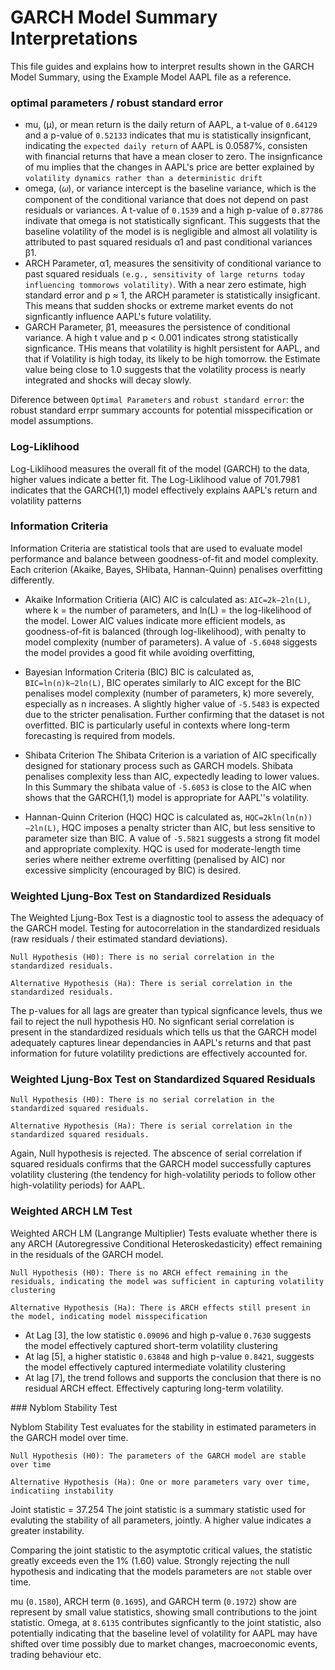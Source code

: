 # GARCH Model Summary Interpretations

This file guides and explains how to interpret results shown in the GARCH Model Summary, using the Example Model AAPL file as a reference.


### optimal parameters / robust standard error
- mu, (μ), or mean return is the daily return of AAPL, a t-value of `0.64129` and a p-value of `0.52133` indicates that mu is statistically insignficant, indicating the `expected daily return` of AAPL is 0.0587%, consisten with financial returns that have a mean closer to zero. The insignficance of mu implies that the changes in AAPL's price are better explained by `volatility dynamics rather than a deterministic drift`
- omega, (𝜔), or variance intercept is the baseline variance, which is the component of the conditional variance that does not depend on past residuals or variances. A t-value of `0.1539` and a high p-value of `0.87786` indivate that omega is not statistically signficant. This suggests that the baseline volatility of the model is is negligible and almost all volatility is attributed to past squared residuals α1 and past conditional variances β1.
- ARCH Parameter, α1, measures the sensitivity of conditional variance to past squared residuals `(e.g., sensitivity of large returns today influencing tommorows volatility)`. With a near zero estimate, high standard error and p ≈ 1, the ARCH parameter is statistically insigficant. This means that sudden shocks or extreme market events do not signficantly influence AAPL's future volatility.
- GARCH Parameter, β1, meeasures the persistence of conditional variance. A high t value and p < 0.001 indicates strong statistically signficance. THis means that volatility is highlt persistent for AAPL, and that if Volatility is high today, its likely to be high tomorrow. the Estimate value being close to 1.0 suggests that the volatility process is nearly integrated and shocks will decay slowly.

Diference between `Optimal Parameters` and `robust standard error`: the robust standard errpr summary accounts for potential misspecification or model assumptions.

### Log-Liklihood
Log-Liklihood measures the overall fit of the model (GARCH) to the data, higher values indicate a better fit. The Log-Liklihood value of 701.7981 indicates that the GARCH(1,1) model effectively explains AAPL's return and volatility patterns

### Information Criteria
Information Criteria are statistical tools that are used to evaluate model performance and balance between goodness-of-fit and model complexity. Each criterion (Akaike, Bayes, SHibata, Hannan-Quinn) penalises overfitting differently.

- Akaike Information Critieria (AIC)
AIC is calculated as: `AIC=2k−2ln(L)`, where k = the number of parameters, and ln(L) = the log-likelihood of the model. Lower AIC values indicate more efficient models, as goodness-of-fit is balanced (through log-likelihood), with penalty to model complexity (number of parameters). A value of `-5.6048` siggests the model provides a good fit while avoiding overfitting,

- Bayesian Information Criteria (BIC)
BIC is calculated as, `BIC=ln(n)k−2ln(L)`, BIC operates similarly to AIC except for the BIC penalises model complexity (number of parameters, k) more severely, especially as n increases. A slightly higher value of `-5.5483` is expected due to the stricter penalisation. Further confirming that the dataset is not overfitted.
BIC is particularly useful in contexts where long-term forecasting is required from models.

- Shibata Criterion
The Shibata Criterion is a variation of AIC specifically designed for stationary process such as GARCH models. Shibata penalises complexity less than AIC, expectedly leading to lower values. In this Summary the shibata value of `-5.6053` is close to the AIC when shows that the GARCH(1,1) model is appropriate for AAPL''s volatility.

- Hannan-Quinn Criterion (HQC)
HQC is calculated as, `HQC=2kln(ln(n))−2ln(L)`, HQC imposes a penalty stricter than AIC, but less sensitive to parameter size than BIC. A value of `-5.5821` suggests a strong fit model and appropriate complexity.
HQC is used for moderate-length time series where neither extreme overfitting (penalised by AIC) nor excessive simplicity (encouraged by BIC) is desired.


### Weighted Ljung-Box Test on Standardized Residuals
The Weighted Ljung-Box Test is a diagnostic tool to assess the adequacy of the GARCH model. Testing for autocorrelation in the standardized residuals (raw residuals / their estimated standard deviations).

`Null Hypothesis (H0): There is no serial correlation in the standardized residuals.`

`Alternative Hypothesis (Ha): There is serial correlation in the standardized residuals.`

The p-values for all lags are greater than typical signficance levels, thus we fail to reject the null hypothesis H0. No signficant serial correlation is present in the standardized residuals which tells us that the GARCH model adequately captures linear dependancies in AAPL's returns and that past information for future volatility predictions are effectively accounted for.

### Weighted Ljung-Box Test on Standardized Squared Residuals

`Null Hypothesis (H0): There is no serial correlation in the standardized squared residuals.`

`Alternative Hypothesis (Ha): There is serial correlation in the standardized squared residuals.`

Again, Null hypothesis is rejected. The abscence of serial correlation if squared residuals confirms that the GARCH model successfully captures volatility clustering (the tendency for high-volatility periods to follow other high-volatility periods) for AAPL.

### Weighted ARCH LM Test

Weighted ARCH LM (Langrange Multiplier) Tests evaluate whether there is any ARCH (Autoregressive Conditional Heteroskedasticity) effect remaining in the residuals of the GARCH model.

`Null Hypothesis (H0): There is no ARCH effect remaining in the residuals, indicating the model was sufficient in capturing volatility clustering`

`Alternative Hypothesis (Ha): There is ARCH effects still present in the model, indicating model misspecification`

- At Lag [3], the low statistic `0.09096` and high p-value `0.7630` suggests the model effectively captured short-term volatility clustering
- At lag [5], a higher statistic `0.63848` and high p-value `0.8421`, suggests the model effectively captured intermediate volatility clustering
- At lag [7], the trend follows and supports the conclusion that there is no residual ARCH effect. Effectively capturing long-term volatility.


​### Nyblom Stability Test

Nyblom Stability Test evaluates for the stability in estimated parameters in the GARCH model over time.

`Null Hypothesis (H0): The parameters of the GARCH model are stable over time`

`Alternative Hypothesis (Ha): One or more parameters vary over time, indicatiing instability`

Joint statistic = 37.254
The joint statistic is a summary statistic used for evaluting the stability of all parameters, jointly. A higher value indicates a greater instability.

Comparing the joint statistic to the asymptotic critical values, the statistic greatly exceeds even the 1% (1.60) value. Strongly rejecting the null hypothesis and indicating that the models parameters are `not` stable over time.

mu (`0.1580`), ARCH term (`0.1695`), and GARCH term (`0.1972`) show are represent by small value statistics, showing small contributions to the joint statistic. Omega, at `8.6135` contributes signficantly to the joint statistic, also potentially indicating that the baseline level of volatility for AAPL may have shifted over time possibly due to market changes, macroeconomic events, trading behaviour etc.
 
